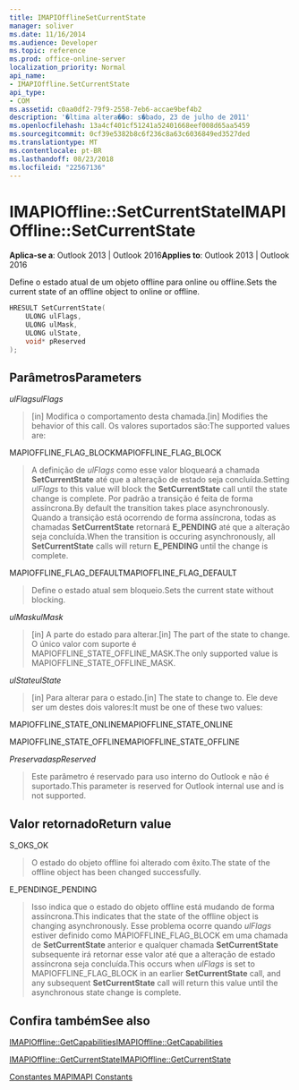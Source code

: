 ```yaml
---
title: IMAPIOfflineSetCurrentState
manager: soliver
ms.date: 11/16/2014
ms.audience: Developer
ms.topic: reference
ms.prod: office-online-server
localization_priority: Normal
api_name:
- IMAPIOffline.SetCurrentState
api_type:
- COM
ms.assetid: c0aa0df2-79f9-2558-7eb6-accae9bef4b2
description: '�ltima altera��o: s�bado, 23 de julho de 2011'
ms.openlocfilehash: 13a4cf401cf51241a52401668eef008d65aa5459
ms.sourcegitcommit: 0cf39e5382b8c6f236c8a63c6036849ed3527ded
ms.translationtype: MT
ms.contentlocale: pt-BR
ms.lasthandoff: 08/23/2018
ms.locfileid: "22567136"
---
```

# <a name="imapiofflinesetcurrentstate"></a><span data-ttu-id="7f110-103">IMAPIOffline::SetCurrentState</span><span class="sxs-lookup"><span data-stu-id="7f110-103">IMAPIOffline::SetCurrentState</span></span>

  
  
<span data-ttu-id="7f110-104">**Aplica-se a**: Outlook 2013 | Outlook 2016</span><span class="sxs-lookup"><span data-stu-id="7f110-104">**Applies to**: Outlook 2013 | Outlook 2016</span></span> 
  
<span data-ttu-id="7f110-105">Define o estado atual de um objeto offline para online ou offline.</span><span class="sxs-lookup"><span data-stu-id="7f110-105">Sets the current state of an offline object to online or offline.</span></span>
  
```cpp
HRESULT SetCurrentState( 
    ULONG ulFlags, 
    ULONG ulMask, 
    ULONG ulState, 
    void* pReserved 
);
```

## <a name="parameters"></a><span data-ttu-id="7f110-106">Parâmetros</span><span class="sxs-lookup"><span data-stu-id="7f110-106">Parameters</span></span>

 <span data-ttu-id="7f110-107">_ulFlags_</span><span class="sxs-lookup"><span data-stu-id="7f110-107">_ulFlags_</span></span>
  
> <span data-ttu-id="7f110-108">[in] Modifica o comportamento desta chamada.</span><span class="sxs-lookup"><span data-stu-id="7f110-108">[in] Modifies the behavior of this call.</span></span> <span data-ttu-id="7f110-109">Os valores suportados são:</span><span class="sxs-lookup"><span data-stu-id="7f110-109">The supported values are:</span></span>
    
<span data-ttu-id="7f110-110">MAPIOFFLINE_FLAG_BLOCK</span><span class="sxs-lookup"><span data-stu-id="7f110-110">MAPIOFFLINE_FLAG_BLOCK</span></span>
  
> <span data-ttu-id="7f110-111">A definição de _ulFlags_ como esse valor bloqueará a chamada **SetCurrentState** até que a alteração de estado seja concluída.</span><span class="sxs-lookup"><span data-stu-id="7f110-111">Setting  _ulFlags_ to this value will block the **SetCurrentState** call until the state change is complete.</span></span> <span data-ttu-id="7f110-112">Por padrão a transição é feita de forma assíncrona.</span><span class="sxs-lookup"><span data-stu-id="7f110-112">By default the transition takes place asynchronously.</span></span> <span data-ttu-id="7f110-113">Quando a transição está ocorrendo de forma assíncrona, todas as chamadas **SetCurrentState** retornará **E_PENDING** até que a alteração seja concluída.</span><span class="sxs-lookup"><span data-stu-id="7f110-113">When the transition is occuring asynchronously, all **SetCurrentState** calls will return **E_PENDING** until the change is complete.</span></span> 
    
<span data-ttu-id="7f110-114">MAPIOFFLINE_FLAG_DEFAULT</span><span class="sxs-lookup"><span data-stu-id="7f110-114">MAPIOFFLINE_FLAG_DEFAULT</span></span>
  
> <span data-ttu-id="7f110-115">Define o estado atual sem bloqueio.</span><span class="sxs-lookup"><span data-stu-id="7f110-115">Sets the current state without blocking.</span></span>
    
 <span data-ttu-id="7f110-116">_ulMask_</span><span class="sxs-lookup"><span data-stu-id="7f110-116">_ulMask_</span></span>
  
> <span data-ttu-id="7f110-117">[in] A parte do estado para alterar.</span><span class="sxs-lookup"><span data-stu-id="7f110-117">[in] The part of the state to change.</span></span> <span data-ttu-id="7f110-118">O único valor com suporte é MAPIOFFLINE_STATE_OFFLINE_MASK.</span><span class="sxs-lookup"><span data-stu-id="7f110-118">The only supported value is MAPIOFFLINE_STATE_OFFLINE_MASK.</span></span>
    
 <span data-ttu-id="7f110-119">_ulState_</span><span class="sxs-lookup"><span data-stu-id="7f110-119">_ulState_</span></span>
  
> <span data-ttu-id="7f110-120">[in] Para alterar para o estado.</span><span class="sxs-lookup"><span data-stu-id="7f110-120">[in] The state to change to.</span></span> <span data-ttu-id="7f110-121">Ele deve ser um destes dois valores:</span><span class="sxs-lookup"><span data-stu-id="7f110-121">It must be one of these two values:</span></span>
    
<span data-ttu-id="7f110-122">MAPIOFFLINE_STATE_ONLINE</span><span class="sxs-lookup"><span data-stu-id="7f110-122">MAPIOFFLINE_STATE_ONLINE</span></span>
  
> 
    
<span data-ttu-id="7f110-123">MAPIOFFLINE_STATE_OFFLINE</span><span class="sxs-lookup"><span data-stu-id="7f110-123">MAPIOFFLINE_STATE_OFFLINE</span></span>
  
> 
    
 <span data-ttu-id="7f110-124">_Preservadas_</span><span class="sxs-lookup"><span data-stu-id="7f110-124">_pReserved_</span></span>
  
> <span data-ttu-id="7f110-125">Este parâmetro é reservado para uso interno do Outlook e não é suportado.</span><span class="sxs-lookup"><span data-stu-id="7f110-125">This parameter is reserved for Outlook internal use and is not supported.</span></span> 
    
## <a name="return-value"></a><span data-ttu-id="7f110-126">Valor retornado</span><span class="sxs-lookup"><span data-stu-id="7f110-126">Return value</span></span>

<span data-ttu-id="7f110-127">S_OK</span><span class="sxs-lookup"><span data-stu-id="7f110-127">S_OK</span></span>
  
> <span data-ttu-id="7f110-128">O estado do objeto offline foi alterado com êxito.</span><span class="sxs-lookup"><span data-stu-id="7f110-128">The state of the offline object has been changed successfully.</span></span>
    
<span data-ttu-id="7f110-129">E_PENDING</span><span class="sxs-lookup"><span data-stu-id="7f110-129">E_PENDING</span></span>
  
> <span data-ttu-id="7f110-130">Isso indica que o estado do objeto offline está mudando de forma assíncrona.</span><span class="sxs-lookup"><span data-stu-id="7f110-130">This indicates that the state of the offline object is changing asynchronously.</span></span> <span data-ttu-id="7f110-131">Esse problema ocorre quando _ulFlags_ estiver definido como MAPIOFFLINE_FLAG_BLOCK em uma chamada de **SetCurrentState** anterior e qualquer chamada **SetCurrentState** subsequente irá retornar esse valor até que a alteração de estado assíncrona seja concluída.</span><span class="sxs-lookup"><span data-stu-id="7f110-131">This occurs when  _ulFlags_ is set to MAPIOFFLINE_FLAG_BLOCK in an earlier **SetCurrentState** call, and any subsequent **SetCurrentState** call will return this value until the asynchronous state change is complete.</span></span> 
    
## <a name="see-also"></a><span data-ttu-id="7f110-132">Confira também</span><span class="sxs-lookup"><span data-stu-id="7f110-132">See also</span></span>



[<span data-ttu-id="7f110-133">IMAPIOffline::GetCapabilities</span><span class="sxs-lookup"><span data-stu-id="7f110-133">IMAPIOffline::GetCapabilities</span></span>](imapioffline-getcapabilities.md)
  
[<span data-ttu-id="7f110-134">IMAPIOffline::GetCurrentState</span><span class="sxs-lookup"><span data-stu-id="7f110-134">IMAPIOffline::GetCurrentState</span></span>](imapioffline-getcurrentstate.md)


[<span data-ttu-id="7f110-135">Constantes MAPI</span><span class="sxs-lookup"><span data-stu-id="7f110-135">MAPI Constants</span></span>](mapi-constants.md)

